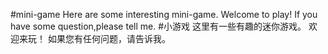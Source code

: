 #mini-game
Here are some interesting  mini-game.
Welcome to play!
If you have some question,please tell me.
#小游戏
这里有一些有趣的迷你游戏。 
欢迎来玩！ 
如果您有任何问题，请告诉我。

